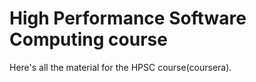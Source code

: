High Performance Software Computing course
========

Here's all the material for the HPSC course(coursera).
